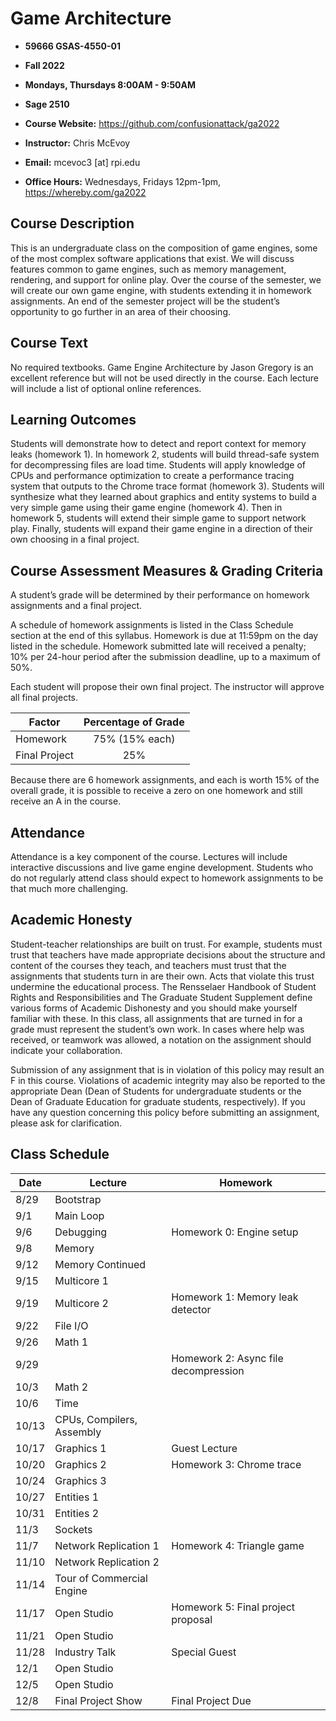 # Game Architecture
* **59666 GSAS-4550-01**
* **Fall 2022**

* **Mondays, Thursdays 8:00AM - 9:50AM**
* **Sage 2510**
* **Course Website:** https://github.com/confusionattack/ga2022

* **Instructor:** Chris McEvoy
* **Email:** mcevoc3 [at] rpi.edu
* **Office Hours:** Wednesdays, Fridays 12pm-1pm, https://whereby.com/ga2022

## Course Description
This is an undergraduate class on the composition of game engines, some of the most complex software applications that exist. We will discuss features common to game engines, such as memory management, rendering, and support for online play. Over the course of the semester, we will create our own game engine, with students extending it in homework assignments. An end of the semester project will be the student’s opportunity to go further in an area of their choosing.

## Course Text
No required textbooks. Game Engine Architecture by Jason Gregory is an excellent reference but will not be used directly in the course. Each lecture will include a list of optional online references.

## Learning Outcomes
Students will demonstrate how to detect and report context for memory leaks (homework 1). In homework 2, students will build thread-safe system for decompressing files are load time. Students will apply knowledge of CPUs and performance optimization to create a performance tracing system that outputs to the Chrome trace format (homework 3). Students will synthesize what they learned about graphics and entity systems to build a very simple game using their game engine (homework 4). Then in homework 5, students will extend their simple game to support network play. Finally, students will expand their game engine in a direction of their own choosing in a final project.

## Course Assessment Measures & Grading Criteria
A student’s grade will be determined by their performance on homework assignments and a final project.

A schedule of homework assignments is listed in the Class Schedule section at the end of this syllabus. Homework is due at 11:59pm on the day listed in the schedule. Homework submitted late will received a penalty; 10% per 24-hour period after the submission deadline, up to a maximum of 50%. 

Each student will propose their own final project. The instructor will approve all final projects.

| Factor        | Percentage of Grade |
|---------------|:-------------------:|
| Homework      |75% (15% each)       |
| Final Project |25%                  |

Because there are 6 homework assignments, and each is worth 15% of the overall grade, it is possible to receive a zero on one homework and still receive an A in the course.

## Attendance
Attendance is a key component of the course. Lectures will include interactive discussions and live game engine development. Students who do not regularly attend class should expect to homework assignments to be that much more challenging.

## Academic Honesty
Student-teacher relationships are built on trust. For example, students must trust that teachers have made appropriate decisions about the structure and content of the courses they teach, and teachers must trust that the assignments that students turn in are their own. Acts that violate this trust undermine the educational process. The Rensselaer Handbook of Student Rights and Responsibilities and The Graduate Student Supplement define various forms of Academic Dishonesty and you should make yourself familiar with these. In this class, all assignments that are turned in for a grade must represent the student’s own work. In cases where help was received, or teamwork was allowed, a notation on the assignment should indicate your collaboration.

Submission of any assignment that is in violation of this policy may result an F in this course. Violations of academic integrity may also be reported to the appropriate Dean (Dean of Students for undergraduate students or the Dean of Graduate Education for graduate students, respectively). If you have any question concerning this policy before submitting an assignment, please ask for clarification.

## Class Schedule

| Date  | Lecture                     | Homework                             |
|-------|-----------------------------|--------------------------------------|
| 8/29  | Bootstrap                   |                                      |
| 9/1   | Main Loop                   |                                      |
| 9/6   | Debugging                   | Homework 0: Engine setup             |
| 9/8   | Memory                      |                                      |
| 9/12  | Memory Continued            |                                      |
| 9/15  | Multicore 1                 |                                      |
| 9/19  | Multicore 2                 | Homework 1: Memory leak detector     |
| 9/22  | File I/O                    |                                      |
| 9/26  | Math 1                      |                                      |
| 9/29  |                             | Homework 2: Async file decompression |
| 10/3  | Math 2                      |                                      |
| 10/6  | Time                        |                                      |
| 10/13 | CPUs, Compilers, Assembly   |                                      |
| 10/17 | Graphics 1                  | Guest Lecture                        |
| 10/20 | Graphics 2                  | Homework 3: Chrome trace             |
| 10/24 | Graphics 3                  |                                      |
| 10/27 | Entities 1                  |                                      |
| 10/31 | Entities 2                  |                                      |
| 11/3  | Sockets                     |                                      |
| 11/7  | Network Replication 1       | Homework 4: Triangle game            |
| 11/10 | Network Replication 2       |                                      |
| 11/14 | Tour of Commercial Engine   |                                      |
| 11/17 | Open Studio                 | Homework 5: Final project proposal   |
| 11/21 | Open Studio                 |                                      |
| 11/28 | Industry Talk               | Special Guest                        |
| 12/1  | Open Studio                 |                                      |
| 12/5  | Open Studio                 |                                      |
| 12/8  | Final Project Show          | Final Project Due                    |

